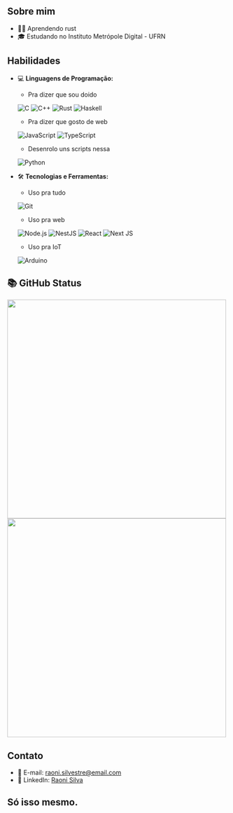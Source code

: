 ## Sobre mim

- 👨‍💻  Aprendendo rust 
- 🎓  Estudando no Instituto Metrópole Digital - UFRN



## Habilidades

- 💻 **Linguagens de Programação:**

  - Pra dizer que sou doido
  
  ![C](https://img.shields.io/badge/-C-blue?style=for-the-badge&logo=c)
  ![C++](https://img.shields.io/badge/-C++-orange?style=for-the-badge&logo=cplusplus)
  ![Rust](https://img.shields.io/badge/rust-orange?style=for-the-badge&logo=rust&logoColor=rust)
  ![Haskell](https://img.shields.io/badge/Haskell-5e5086?style=for-the-badge&logo=haskell&logoColor=white)

  - Pra dizer que gosto de web

  ![JavaScript](https://img.shields.io/badge/-JavaScript-black?style=for-the-badge&logo=javascript)
  ![TypeScript](https://img.shields.io/badge/-TypeScript-blue?style=for-the-badge&logo=typescript)

  - Desenrolo uns scripts nessa
  
  ![Python](https://img.shields.io/badge/-Python-blue?style=for-the-badge&logo=python)
  
- 🛠️ **Tecnologias e Ferramentas:**

  - Uso pra tudo
  
  ![Git](https://img.shields.io/badge/-Git-black?style=for-the-badge&logo=git)

  - Uso pra web

  ![Node.js](https://img.shields.io/badge/-Node.js-green?style=for-the-badge&logo=node.js)
  ![NestJS](https://img.shields.io/badge/Nestjs-E0234E?style=for-the-badge&logo=nestjs&logoColor=white)
  ![React](https://img.shields.io/badge/-React-blue?style=for-the-badge&logo=react)
  ![Next JS](https://img.shields.io/badge/Next-black?style=for-the-badge&logo=next.js&logoColor=white)
  
  - Uso pra IoT
  
  ![Arduino](https://img.shields.io/badge/-Arduino-black?style=for-the-badge&logo=arduino)
  
  
 ## 📚 GitHub Status
  
  <img width="500px" src="https://github-readme-stats-sigma-five.vercel.app/api?username=RaoniSilvestre&show_icons=true&include_all_commits=true&count_private=true&title_color=F7EF8A&icon_color=F7EF8A&text_color=E0AA3E&bg_color=ffffff00"/>
  
  <img width="500px" src="https://github-readme-stats-sigma-five.vercel.app/api/top-langs/?username=RaoniSilvestre&layout=compact&show_icons=true&include_all_commits=true&count_private=true&title_color=F7EF8A&icon_color=F7EF8A&text_color=E0AA3E&bg_color=ffffff00"/>

## Contato

- 📧 E-mail: raoni.silvestre@email.com
- 💼 LinkedIn: [Raoni Silva](www.linkedin.com/in/raoni-silva-778439230)

## Só isso mesmo.

